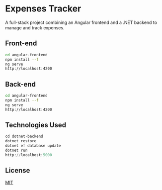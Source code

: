 # Expenses Tracker

A full-stack project combining an Angular frontend and a .NET backend to manage and track expenses.

## Front-end


```bash
cd angular-frontend
npm install --f
ng serve
http://localhost:4200

```

## Back-end


```bash
cd angular-frontend
npm install --f
ng serve
http://localhost:4200

```

## Technologies Used

```python
cd dotnet-backend
dotnet restore
dotnet ef database update
dotnet run
http://localhost:5000

```


## License

[MIT](https://choosealicense.com/licenses/mit/)
